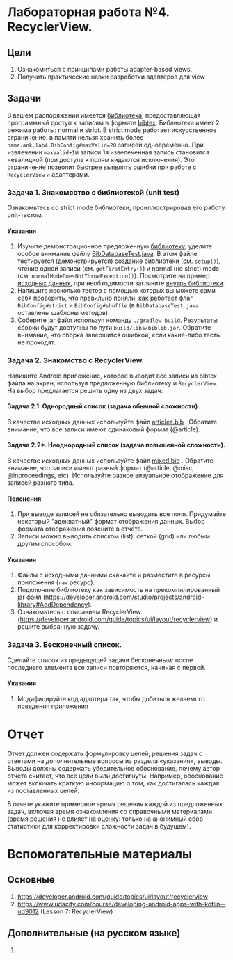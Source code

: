# Лабораторная работа №4. RecyclerView.

## Цели
1. Ознакомиться с принципами работы adapter-based views.
1. Получить практические навки разработки адаптеров для view

## Задачи

В вашем распоряжении имеется [библиотека](biblib), предоставляющая программный доступ к записям в формате [bibtex](http://www.bibtex.org). Библиотека имеет 2 режима работы: normal и strict. В strict mode работает искусственное ограничение: в памяти нельзя хранить более `name.ank.lab4.BibConfig#maxValid=20` записей одновременно. При извлечении `maxValid+1`й записи 1я извелеченная запись становится невалидной (при доступе к полям кидаются исключения). Это ограничение позволит быстрее выявлять ошибки при работе с `RecyclerView` и адаптерами.

### Задача 1. Знакомсотво с библиотекой (unit test)
Ознакомьтесь со strict mode библиотеки, проиллюстрировав его работу unit-тестом.

#### Указания
1. Изучите демонстрационное предложенную [библиотеку](biblib), уделите особое внимание файлу [BibDatabaseTest.java](biblib/src/test/java/name/ank/lab4/BibDatabaseTest.java). В этом файле тестируется (демонстрируется) создание библиотеки (см. `setup()`), чтение одной записи (см. `getFirstEntry()`) и normal (не strict) mode (см. `normalModeDoesNotThrowException()`). Посмотрите на пример [исходных данных](biblib/src/test/resources/references.bib), при необходимости загляните [внутрь библиотеки](biblib/src/main/java/name/ank/lab4).
1. Напишите несколько тестов с помощью которых вы можете сами себя проверить, что правильно поняли, как работает флаг `BibConfig#strict` и `BibConfig#shuffle` (в `BibDatabaseTest.java` оставлены шаблоны методов).
1. Соберите jar файл используя команду `./gradlew build`. Результаты сборки будут доступны по пути `build/libs/biblib.jar`. Обратите внимание, что сборка завершится ошибкой, если какие-либо тесты не проходят.

### Задача 2. Знакомство с RecyclerView.
Напишите Android приложение, которое выводит все записи из bibtex файла на экран, используя предложенную библиотеку и `RecyclerView`. На выбор предлагается решить одну из двух задач: 

#### Задача 2.1. Однородный список (задача обычной сложности).
В качестве исходных данных используйте файл [articles.bib](samples/articles.bib) . Обратите внимание, что все записи имеют одинаковый формат (@article).

#### Задача 2.2*. Неоднородный список (задача повышенной сложности).
В качестве исходных данных используйте файл [mixed.bib](samples/mixed.bib) . Обратите внимание, что записи имеют разный формат (@article, @misc, @inproceedings, etc). Используйте разное визуальное отображение для записей разного типа.


#### Пояснения
1. При выводе записей не обязательно выводить все поля. Придумайте некоторый "адекватный" формат отображения данных. Выбор формата отображения поясните в отчете.
1. Записи можно выводить списком (list), сеткой (grid) или любым другим способом.

#### Указания
1. Файлы с исходными данными скачайте и разместите в ресурсы приложения (`raw` ресурс).
1. Подключите библиотеку как зависимость на прекомпилированный jar файл (https://developer.android.com/studio/projects/android-library#AddDependency).
1. Ознакомьтесь с описанием RecyclerView (https://developer.android.com/guide/topics/ui/layout/recyclerview) и решите выбранную задачу. 

### Задача 3. Бесконечный список.
Сделайте список из предыдущей задачи бесконечным: после последнего элемента все записи повторяются, начиная с первой. 

#### Указания
1. Модифицируйте код адаптера так, чтобы добиться желаемого поведения приложения

# Отчет
Отчет должен содержать формулировку целей, решения задач с ответами на дополнительные вопросы из раздела «указания», выводы. Выводы должны содержать убедительное обоснование, почему автор отчета считает, что все цели были достигнуты. Например, обоснование может включать краткую информацию о том, как достигалась каждая из поставленных целей.

В отчете укажите примерное время решения каждой из предложенных задач, включая время ознакомления со справочными материалами (время решения не влияет на оценку: только на анонимный сбор статистики для корректировки сложности задач в будущем).

# Вспомогательные материалы
## Основные
1. https://developer.android.com/guide/topics/ui/layout/recyclerview
1. https://www.udacity.com/course/developing-android-apps-with-kotlin--ud9012 (Lesson 7: RecyclerView)

## Дополнительные (на русском языке)
1. 
